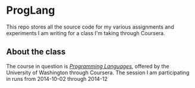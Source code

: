 ProgLang
========

This repo stores all the source code for my various assignments and experiments I am writing for a class I'm taking through Coursera.

## About the class
The course in question is [*Programming Languages*](https://www.coursera.org/course/proglang), offered by the University of Washington through Coursera. The session I am participating in runs from 2014-10-02 through 2014-12
